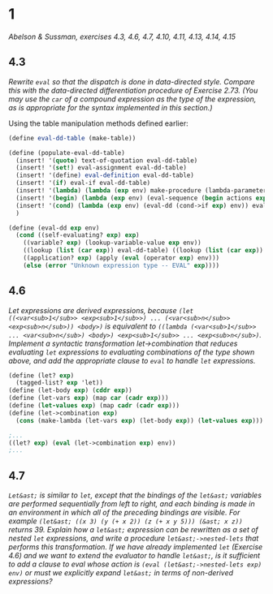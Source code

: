 # 1

*Abelson & Sussman, exercises 4.3, 4.6, 4.7, 4.10, 4.11, 4.13, 4.14, 4.15*

## 4.3

*Rewrite `eval` so that the dispatch is done in data-directed style. Compare this with the data-directed differentiation procedure of Exercise 2.73. (You may use the `car` of a compound expression as the type of the expression, as is appropriate for the syntax implemented in this section.)*

Using the table manipulation methods defined earlier:
```scheme
(define eval-dd-table (make-table))

(define (populate-eval-dd-table)
  (insert! '(quote) text-of-quotation eval-dd-table)
  (insert! '(set!) eval-assignment eval-dd-table)
  (insert! '(define) eval-definition eval-dd-table)
  (insert! '(if) eval-if eval-dd-table)
  (insert! '(lambda) (lambda (exp env) make-procedure (lambda-parameters exp) (lambda-body exp) env) eval-dd-table)
  (insert! '(begin) (lambda (exp env) (eval-sequence (begin actions exp) env)) eval-dd-table)
  (insert! '(cond) (lambda (exp env) (eval-dd (cond->if exp) env)) eval-dd-table)
  )

(define (eval-dd exp env)
  (cond ((self-evaluating? exp) exp)
    ((variable? exp) (lookup-variable-value exp env))
    ((lookup (list (car exp)) eval-dd-table) ((lookup (list (car exp)) eval-dd-table) exp env))
    ((application? exp) (apply (eval (operator exp) env)))
    (else (error "Unknown expression type -- EVAL" exp))))
```

## 4.6

*Let expressions are derived expressions, because `(let ((<var<sub>1</sub>> <exp<sub>1</sub>>) ... (<var<sub>n</sub>> <exp<sub>n</sub>)) <body>)` is equivalent to `((lambda (<var<sub>1</sub>> ... <var<sub>n</sub>) <body>) <exp<sub>1</sub>> ... <exp<sub>n</sub>)`. Implement a syntactic transformation let->combination that reduces evaluating `let` expressions to evaluating combinations of the type shown above, and add the appropriate clause to `eval` to handle `let` expressions.*

```scheme
(define (let? exp)
  (tagged-list? exp 'let))
(define (let-body exp) (cddr exp))
(define (let-vars exp) (map car (cadr exp)))
(define (let-values exp) (map cadr (cadr exp)))
(define (let->combination exp)
  (cons (make-lambda (let-vars exp) (let-body exp)) (let-values exp)))

;...
((let? exp) (eval (let->combination exp) env))
;...
```

## 4.7

*`Let&ast;` is similar to `let`, except that the bindings of the `let&ast;` variables are performed sequentially from left to right, and each binding is made in an environment in which all of the preceding bindings are visible. For example `(let&ast; ((x 3) (y (+ x 2)) (z (+ x y 5))) (&ast; x z))` returns 39. Explain how a `let&ast;` expression can be rewritten as a set of nested `let` expressions, and write a procedure `let&ast;->nested-lets` that performs this transformation. If we have already implemented `let` (Exercise 4.6) and we want to extend the evaluator to handle `let&ast;`, is it sufficient to add a clause to eval whose action is `(eval (let&ast;->nested-lets exp) env)` or must we explicitly expand `let&ast;` in terms of non-derived expressions?*

```scheme

```
